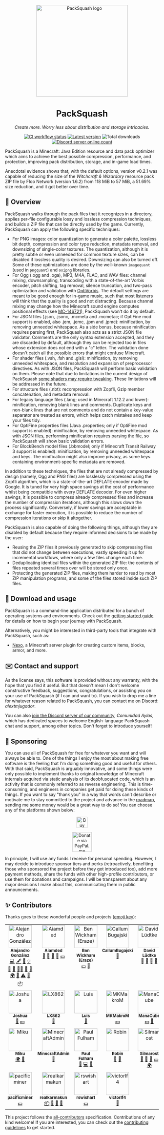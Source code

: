 <div align="center">
<img src="https://user-images.githubusercontent.com/7822554/243825966-500faa74-de2f-462a-8f76-3a122b69856e.png" alt="PackSquash logo" width="300" height="300">
<h1>PackSquash</h1>

<i>Create more. Worry less about distribution and storage intricacies.</i>

<a
href="https://github.com/ComunidadAylas/PackSquash/actions?query=workflow%3ACI"><img
alt="CI workflow status"
src="https://github.com/ComunidadAylas/PackSquash/workflows/CI/badge.svg"></a>
<a href="https://github.com/ComunidadAylas/PackSquash/releases/latest"><img
alt="Latest version"
src="https://img.shields.io/github/v/release/ComunidadAylas/PackSquash?label=Latest%20version"></a>
<img alt="Total downloads"
src="https://img.shields.io/github/downloads/ComunidadAylas/PackSquash/total?label=Downloads">
<a href="https://discord.gg/bGUSamzJYp"><img alt="Discord server online count"
src="https://img.shields.io/discord/85364538328768512?label=Discord&logo=discord"></a>
</div>

PackSquash is a Minecraft: Java Edition resource and data pack optimizer which
aims to achieve the best possible compression, performance, and protection,
improving pack distribution, storage, and in-game load times.

Anecdotal evidence shows that, with the default options, version v0.2.1 was
capable of reducing the size of the _Witchcraft & Wizardary_ resource pack ZIP
file by Floo Network (version 1.6.2) from 118 MiB to 57 MiB, a 51.69% size
reduction, and it got better over time.

## 🔎 Overview

PackSquash walks through the pack files that it recognizes in a directory,
applies per-file configurable lossy and lossless compression techniques, and
builds a ZIP file that can be directly used by the game. Currently, PackSquash
can apply the following specific techniques:

- For PNG images: color quantization to generate a color palette, lossless bit
  depth, compression and color type reduction, metadata removal, and downsizing
  of single-color textures. The quantization, although it is pretty subtle or
  even unneeded for common texture sizes, can be disabled if lossless quality is
  desired. Downsizing can also be turned off. Some of these optimizations are
  done by the well-known `imagequant` (used in `pngquant`) and `oxipng`
  libraries.
- For Ogg (.ogg and .oga), MP3, M4A, FLAC, and WAV files: channel mixing,
  downsampling, transcoding with a state-of-the-art Vorbis encoder, pitch
  shifting, tag removal, silence truncation, and two-pass optimization and
  validation with [OptiVorbis](https://github.com/OptiVorbis/OptiVorbis). The
  default settings are meant to be good enough for in-game music, such that most
  listeners will think that the quality is good and not distracting. Because
  channel mixing may change how the Minecraft sound engine computes positional
  effects (see [MC-146721](https://bugs.mojang.com/browse/MC-146721)),
  PackSquash won't do it by default.
- For JSON files (.json, .jsonc, .mcmeta and .mcmetac; if OptiFine mod support
  is enabled, also .jem, .jemc, .jpm and .jpmc): minification, by removing
  unneeded whitespace. As a side bonus, because minification requires parsing
  first, PackSquash also acts as a strict JSON file validator. Comments are the
  only syntax extension accepted, and they are discarded by default, although
  they can be rejected too in files whose extension does not end with a "c"
  letter. The validation done doesn't catch all the possible errors that might
  confuse Minecraft.
- For shader files (.vsh, .fsh and .glsl): minification, by removing unneeded
  whitespace, and resolution and expansion of preprocessor directives. As with
  JSON files, PackSquash will perform basic validation on them. Please note that
  due to limitations in the current design of PackSquash [some shaders may
  require
  tweaking](https://github.com/ComunidadAylas/PackSquash/issues/187#issuecomment-1499365532).
  These limitations will be addressed in the future.
- For structure files (.nbt): recompression with Zopfli, Gzip member
  concatenation, and metadata removal.
- For legacy language files (.lang; used in Minecraft 1.12.2 and lower):
  minification, removing blank lines and comments. Duplicate keys and non-blank
  lines that are not comments and do not contain a key-value separator are
  treated as errors, which helps catch mistakes and keep your files tidy.
- For OptiFine properties files (Java .properties; only if OptiFine mod support
  is enabled): minification, by removing unneeded whitespace. As with JSON
  files, performing minification requires parsing the file, so PackSquash will
  show basic validation errors.
- For BlockBench model files (.bbmodel; only if Minecraft Transit Railway 3
  support is enabled): minification, by removing unneeded whitespace and keys.
  The minification might also improve privacy, as some keys containing
  environment-specific metadata are removed.

In addition to these techniques, the files that are not already compressed by
design (namely, Ogg and PNG files) are losslessly compressed using the Zopfli
algorithm, which is a state-of-the-art DEFLATE encoder made by Google. It is
tuned for very high space savings at the cost of performance whilst being
compatible with every DEFLATE decoder. For even higher savings, it is possible
to compress already compressed files and increase the number of compression
iterations, although this slows down the process significantly. Conversely, if
lower savings are acceptable in exchange for faster execution, it is possible to
reduce the number of compression iterations or skip it altogether.

PackSquash is also capable of doing the following things, although they are
disabled by default because they require informed decisions to be made by the
user:

- Reusing the ZIP files it previously generated to skip compressing files that
  did not change between executions, vastly speeding it up for incremental
  workflows, where only a few files change each time.
- Deduplicating identical files within the generated ZIP file: the contents of
  files repeated several times over will be stored only once.
- Protecting the generated ZIP files, making them harder to read by most ZIP
  manipulation programs, and some of the files stored inside such ZIP files.

## 🔗 Download and usage

PackSquash is a command-line application distributed for a bunch of operating
systems and environments. Check out the [getting started
guide](https://github.com/ComunidadAylas/PackSquash/wiki/Getting-started) for
details on how to begin your journey with PackSquash.

Alternatively, you might be interested in third-party tools that integrate with
PackSquash, such as:

- [Nexo](https://docs.nexomc.com/configuration/resourcepack#packsquash-integration),
  a Minecraft server plugin for creating custom items, blocks, armor, and more.

## ✉️ Contact and support

As the license says, this software is provided without any warranty, with the
hope that you find it useful. But that doesn't mean I don't welcome constructive
feedback, suggestions, congratulations, or assisting you on your use of
PackSquash (if I can and want to). If you wish to drop me a line for whatever
reason related to PackSquash, you can contact me on Discord: _alextmjugador_.

You can also [join the Discord server of our
community](https://discord.gg/bGUSamzJYp), _Comunidad Aylas_, which has
dedicated spaces to welcome English-language PackSquash chat and support, among
other topics. Don't forget to introduce yourself!

## 🎁 Sponsoring

You can use all of PackSquash for free for whatever you want and will always be
able to. One of the things I enjoy the most about making free software is the
feeling that I'm doing something good and useful for others. With that said,
PackSquash is arguably innovative, and some things were only possible to
implement thanks to original knowledge of Minecraft internals acquired via
static analysis of its deobfuscated code, which is an activity that is commonly
referred to as reverse engineering. This is time-consuming, and engineers in
companies get paid for doing these kinds of things. If you want to say "thank
you" in a way that words can't describe or motivate me to stay committed to the
project and advance in the
[roadmap](https://github.com/ComunidadAylas/PackSquash/projects/1), sending me
some money would be a great way to do so! You can choose any of the platforms
shown below:

<p align="center"><a href="https://ko-fi.com/K3K758Q08"><img src="https://cdn.ko-fi.com/cdn/kofi2.png?v=2" alt="Buy me a coffee at ko-fi.com" height="36"/></a></p>
<p align="center"><a href="https://www.paypal.me/alejandrogonzalezg98"><img src="https://icon-library.com/images/paypal-donate-icon/paypal-donate-icon-7.jpg" alt="Donate via PayPal.me" height="64"/></a></p>

In principle, I will use any funds I receive for personal spending. However, I
may decide to introduce sponsor tiers and perks (retroactively, benefiting those
who sponsored the project before they got introduced too), add more payment
methods, share the funds with other high-profile contributors, or use them for
donations and campaigns. I will be transparent about any major decisions I make
about this, communicating them in public announcements.

## ✨ Contributors

Thanks goes to these wonderful people and projects ([emoji key](https://allcontributors.org/docs/en/emoji-key)):

<!-- ALL-CONTRIBUTORS-LIST:START - Do not remove or modify this section -->
<!-- prettier-ignore-start -->
<!-- markdownlint-disable -->
<table>
  <tbody>
    <tr>
      <td align="center" valign="top" width="14.28%"><a href="https://alegon.dev/"><img src="https://avatars.githubusercontent.com/u/7822554?v=4?s=75" width="75px;" alt=" Alejandro González"/><br /><sub><b> Alejandro González</b></sub></a><br /><a href="https://github.com/ComunidadAylas/PackSquash/commits?author=AlexTMjugador" title="Code">💻</a> <a href="#content-AlexTMjugador" title="Content">🖋</a> <a href="https://github.com/ComunidadAylas/PackSquash/commits?author=AlexTMjugador" title="Documentation">📖</a> <a href="#example-AlexTMjugador" title="Examples">💡</a> <a href="#maintenance-AlexTMjugador" title="Maintenance">🚧</a> <a href="#projectManagement-AlexTMjugador" title="Project Management">📆</a> <a href="#mentoring-AlexTMjugador" title="Mentoring">🧑‍🏫</a> <a href="#question-AlexTMjugador" title="Answering Questions">💬</a> <a href="#research-AlexTMjugador" title="Research">🔬</a> <a href="#translation-AlexTMjugador" title="Translation">🌍</a> <a href="https://github.com/ComunidadAylas/PackSquash/pulls?q=is%3Apr+reviewed-by%3AAlexTMjugador" title="Reviewed Pull Requests">👀</a> <a href="https://github.com/ComunidadAylas/PackSquash/commits?author=AlexTMjugador" title="Tests">⚠️</a> <a href="#promotion-AlexTMjugador" title="Promotion">📣</a> <a href="#platform-AlexTMjugador" title="Packaging/porting to new platform">📦</a></td>
      <td align="center" valign="top" width="14.28%"><a href="https://github.com/Aiamded"><img src="https://avatars.githubusercontent.com/u/71924226?v=4?s=75" width="75px;" alt="Aiamded"/><br /><sub><b>Aiamded</b></sub></a><br /><a href="#ideas-Aiamded" title="Ideas, Planning, & Feedback">🤔</a> <a href="https://github.com/ComunidadAylas/PackSquash/issues?q=author%3AAiamded" title="Bug reports">🐛</a> <a href="#data-Aiamded" title="Data">🔣</a> <a href="#userTesting-Aiamded" title="User Testing">📓</a> <a href="#financial-Aiamded" title="Financial">💵</a></td>
      <td align="center" valign="top" width="14.28%"><a href="https://github.com/benwickham"><img src="https://avatars.githubusercontent.com/u/137005985?v=4?s=75" width="75px;" alt="Ben Wickham (Eraze)"/><br /><sub><b>Ben Wickham (Eraze)</b></sub></a><br /><a href="#financial-benwickham" title="Financial">💵</a> <a href="#ideas-benwickham" title="Ideas, Planning, & Feedback">🤔</a></td>
      <td align="center" valign="top" width="14.28%"><a href="https://github.com/CallumBugajski"><img src="https://avatars.githubusercontent.com/u/11320476?v=4?s=75" width="75px;" alt="CallumBugajski"/><br /><sub><b>CallumBugajski</b></sub></a><br /><a href="https://github.com/ComunidadAylas/PackSquash/issues?q=author%3ACallumBugajski" title="Bug reports">🐛</a></td>
      <td align="center" valign="top" width="14.28%"><a href="https://luedt.ke/"><img src="https://avatars.githubusercontent.com/u/13185260?v=4?s=75" width="75px;" alt="David Lüdtke"/><br /><sub><b>David Lüdtke</b></sub></a><br /><a href="https://github.com/ComunidadAylas/PackSquash/issues?q=author%3AMrKinau" title="Bug reports">🐛</a> <a href="#ideas-MrKinau" title="Ideas, Planning, & Feedback">🤔</a> <a href="#userTesting-MrKinau" title="User Testing">📓</a> <a href="#question-MrKinau" title="Answering Questions">💬</a></td>
      <td align="center" valign="top" width="14.28%"><a href="https://github.com/Felixx61"><img src="https://avatars.githubusercontent.com/u/4580537?v=4?s=75" width="75px;" alt="Felixx61"/><br /><sub><b>Felixx61</b></sub></a><br /><a href="#userTesting-Felixx61" title="User Testing">📓</a> <a href="#data-Felixx61" title="Data">🔣</a> <a href="#ideas-Felixx61" title="Ideas, Planning, & Feedback">🤔</a></td>
      <td align="center" valign="top" width="14.28%"><a href="https://github.com/mergu"><img src="https://avatars.githubusercontent.com/u/29823405?v=4?s=75" width="75px;" alt="Jay Hopkins"/><br /><sub><b>Jay Hopkins</b></sub></a><br /><a href="#userTesting-mergu" title="User Testing">📓</a> <a href="#data-mergu" title="Data">🔣</a></td>
    </tr>
    <tr>
      <td align="center" valign="top" width="14.28%"><a href="https://github.com/Joshinn-io"><img src="https://avatars.githubusercontent.com/u/39896452?v=4?s=75" width="75px;" alt="Joshua"/><br /><sub><b>Joshua</b></sub></a><br /><a href="https://github.com/ComunidadAylas/PackSquash/issues?q=author%3AJoshinn-io" title="Bug reports">🐛</a> <a href="#financial-Joshinn-io" title="Financial">💵</a></td>
      <td align="center" valign="top" width="14.28%"><a href="https://lx862.com/"><img src="https://avatars.githubusercontent.com/u/28094366?v=4?s=75" width="75px;" alt="LX862"/><br /><sub><b>LX862</b></sub></a><br /><a href="#ideas-Kenny-Hui" title="Ideas, Planning, & Feedback">🤔</a></td>
      <td align="center" valign="top" width="14.28%"><a href="https://www.planetminecraft.com/member/luish54/"><img src="https://avatars.githubusercontent.com/u/103937012?v=4?s=75" width="75px;" alt="Luis"/><br /><sub><b>Luis</b></sub></a><br /><a href="https://github.com/ComunidadAylas/PackSquash/issues?q=author%3ALuishMC" title="Bug reports">🐛</a></td>
      <td align="center" valign="top" width="14.28%"><a href="https://github.com/MKMakroM"><img src="https://avatars.githubusercontent.com/u/45736418?v=4?s=75" width="75px;" alt="MKMakroM"/><br /><sub><b>MKMakroM</b></sub></a><br /><a href="#financial-MKMakroM" title="Financial">💵</a></td>
      <td align="center" valign="top" width="14.28%"><a href="https://manacube.com/"><img src="https://i.imgur.com/D9gJEr6.png?s=75" width="75px;" alt="ManaCube"/><br /><sub><b>ManaCube</b></sub></a><br /><a href="#financial" title="Financial">💵</a> <a href="https://github.com/ComunidadAylas/PackSquash/issues?q=author%3A" title="Bug reports">🐛</a></td>
      <td align="center" valign="top" width="14.28%"><a href="https://iptables.sh/"><img src="https://avatars.githubusercontent.com/u/28601081?v=4?s=75" width="75px;" alt="Michael"/><br /><sub><b>Michael</b></sub></a><br /><a href="#data-clrxbl" title="Data">🔣</a> <a href="#ideas-clrxbl" title="Ideas, Planning, & Feedback">🤔</a> <a href="#userTesting-clrxbl" title="User Testing">📓</a> <a href="#fundingFinding-clrxbl" title="Funding Finding">🔍</a> <a href="#tool-clrxbl" title="Tools">🔧</a></td>
      <td align="center" valign="top" width="14.28%"><a href="https://discord.gg/RVAgQRS"><img src="https://avatars.githubusercontent.com/u/31966940?v=4?s=75" width="75px;" alt="Miguel"/><br /><sub><b>Miguel</b></sub></a><br /><a href="#design-MiguelDreamer" title="Design">🎨</a> <a href="#ideas-MiguelDreamer" title="Ideas, Planning, & Feedback">🤔</a></td>
    </tr>
    <tr>
      <td align="center" valign="top" width="14.28%"><a href="https://github.com/xMikux"><img src="https://avatars.githubusercontent.com/u/26039249?v=4?s=75" width="75px;" alt="Miku"/><br /><sub><b>Miku</b></sub></a><br /><a href="#translation-xMikux" title="Translation">🌍</a> <a href="https://github.com/ComunidadAylas/PackSquash/commits?author=xMikux" title="Documentation">📖</a></td>
      <td align="center" valign="top" width="14.28%"><a href="https://github.com/MinecraftAdmin"><img src="https://avatars.githubusercontent.com/u/1650123?v=4?s=75" width="75px;" alt="MinecraftAdmin"/><br /><sub><b>MinecraftAdmin</b></sub></a><br /><a href="#ideas-MinecraftAdmin" title="Ideas, Planning, & Feedback">🤔</a></td>
      <td align="center" valign="top" width="14.28%"><a href="https://paulf.me/"><img src="https://avatars.githubusercontent.com/u/5201207?v=4?s=75" width="75px;" alt="Paul Fulham"/><br /><sub><b>Paul Fulham</b></sub></a><br /><a href="#ideas-pau101" title="Ideas, Planning, & Feedback">🤔</a> <a href="https://github.com/ComunidadAylas/PackSquash/commits?author=pau101" title="Code">💻</a> <a href="#research-pau101" title="Research">🔬</a></td>
      <td align="center" valign="top" width="14.28%"><a href="https://github.com/Derkades"><img src="https://avatars.githubusercontent.com/u/15892014?v=4?s=75" width="75px;" alt="Robin"/><br /><sub><b>Robin</b></sub></a><br /><a href="#ideas-Derkades" title="Ideas, Planning, & Feedback">🤔</a> <a href="https://github.com/ComunidadAylas/PackSquash/commits?author=Derkades" title="Documentation">📖</a></td>
      <td align="center" valign="top" width="14.28%"><a href="https://github.com/Silmarost"><img src="https://avatars.githubusercontent.com/u/52896544?v=4?s=75" width="75px;" alt="Silmarost"/><br /><sub><b>Silmarost</b></sub></a><br /><a href="#data-Silmarost" title="Data">🔣</a> <a href="#ideas-Silmarost" title="Ideas, Planning, & Feedback">🤔</a> <a href="#userTesting-Silmarost" title="User Testing">📓</a> <a href="#financial-Silmarost" title="Financial">💵</a> <a href="#translation-Silmarost" title="Translation">🌍</a></td>
      <td align="center" valign="top" width="14.28%"><a href="https://github.com/SuperJohan16"><img src="https://avatars.githubusercontent.com/u/73500074?v=4?s=75" width="75px;" alt="SuperJohan16"/><br /><sub><b>SuperJohan16</b></sub></a><br /><a href="#translation-SuperJohan16" title="Translation">🌍</a> <a href="#financial-SuperJohan16" title="Financial">💵</a></td>
      <td align="center" valign="top" width="14.28%"><a href="https://alumina6767.net/"><img src="https://avatars.githubusercontent.com/u/85728971?v=4?s=75" width="75px;" alt="alumina6767"/><br /><sub><b>alumina6767</b></sub></a><br /><a href="#blog-alumina6767" title="Blogposts">📝</a> <a href="#translation-alumina6767" title="Translation">🌍</a> <a href="#ideas-alumina6767" title="Ideas, Planning, & Feedback">🤔</a></td>
    </tr>
    <tr>
      <td align="center" valign="top" width="14.28%"><a href="https://github.com/pacificminer"><img src="https://avatars.githubusercontent.com/u/24826002?v=4?s=75" width="75px;" alt="pacificminer"/><br /><sub><b>pacificminer</b></sub></a><br /><a href="#financial-pacificminer" title="Financial">💵</a></td>
      <td align="center" valign="top" width="14.28%"><a href="https://github.com/realkarmakun"><img src="https://avatars.githubusercontent.com/u/20980281?v=4?s=75" width="75px;" alt="realkarmakun"/><br /><sub><b>realkarmakun</b></sub></a><br /><a href="#platform-realkarmakun" title="Packaging/porting to new platform">📦</a> <a href="#ideas-realkarmakun" title="Ideas, Planning, & Feedback">🤔</a> <a href="#userTesting-realkarmakun" title="User Testing">📓</a> <a href="https://github.com/ComunidadAylas/PackSquash/commits?author=realkarmakun" title="Documentation">📖</a></td>
      <td align="center" valign="top" width="14.28%"><a href="https://github.com/rswishart"><img src="https://avatars.githubusercontent.com/u/115955715?v=4?s=75" width="75px;" alt="rswishart"/><br /><sub><b>rswishart</b></sub></a><br /><a href="#financial-rswishart" title="Financial">💵</a></td>
      <td align="center" valign="top" width="14.28%"><a href="https://github.com/victorlf4"><img src="https://avatars.githubusercontent.com/u/33629877?v=4?s=75" width="75px;" alt="victorlf4"/><br /><sub><b>victorlf4</b></sub></a><br /><a href="#ideas-victorlf4" title="Ideas, Planning, & Feedback">🤔</a></td>
    </tr>
  </tbody>
</table>

<!-- markdownlint-restore -->
<!-- prettier-ignore-end -->

<!-- ALL-CONTRIBUTORS-LIST:END -->

This project follows the
[all-contributors](https://github.com/all-contributors/all-contributors)
specification. Contributions of any kind welcome! If you are interested, you can
check out the [contributing
guidelines](https://github.com/ComunidadAylas/PackSquash/blob/master/CONTRIBUTING.md)
to get started.
